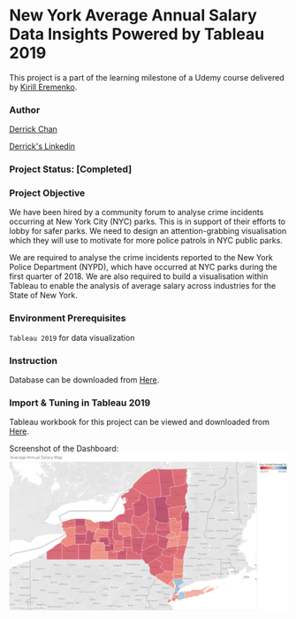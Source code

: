 # New York Average Annual Salary Data Insights Powered by Tableau 2019
This project is a part of the learning milestone of a Udemy course delivered by [Kirill Eremenko](https://www.udemy.com/tableau-2018/). 

### Author
[Derrick Chan](https://github.com/zhenyu92)

[Derrick's Linkedin](https://www.linkedin.com/in/zychan/)

### Project Status: [Completed]

### Project Objective
We have been hired by a community forum to analyse crime incidents occurring at New York City (NYC) parks. This is in support of their efforts to lobby for safer parks. We need to design an attention-grabbing visualisation which they will use to motivate for more police patrols in NYC public parks.

We are required to analyse the crime incidents reported to the New York Police Department (NYPD), which have occurred at NYC parks during the first quarter of 2018. We are also required to build a visualisation within Tableau to enable the analysis of average salary across industries for the State of New York.

### Environment Prerequisites
`Tableau 2019` for data visualization

### Instruction
Database can be downloaded from [Here](https://sds-platform-private.s3-us-east-2.amazonaws.com/uploads/P1-nyc-park-crime-stats-q1-2018.pdf).

### Import & Tuning in Tableau 2019
Tableau workbook for this project can be viewed and downloaded from [Here](https://public.tableau.com/profile/derrick1466#!/vizhome/AverageAnnualSalaryMap_15654455970630/AverageAnnualSalaryMap?publish=yes).

Screenshot of the Dashboard: 
![alt text](https://github.com/zhenyu92/Avg_Annual_Salary/blob/master/Average%20Annual%20Salary%20Map.png "Average Annual Salary Map")
